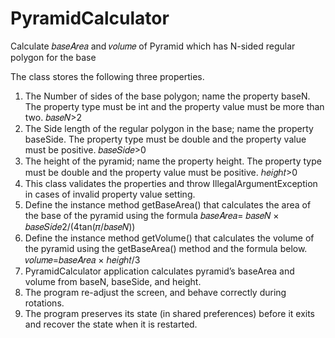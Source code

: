 # PyramidCalculator
Calculate 𝑏𝑎𝑠𝑒𝐴𝑟𝑒𝑎 and 𝑣𝑜𝑙𝑢𝑚𝑒 of Pyramid which has N-sided regular polygon for the base

The class stores the following three properties.
1) The Number of sides of the base polygon; name the property baseN. The property type must be int and the property value must be more than two.
𝑏𝑎𝑠𝑒𝑁>2
2) The Side length of the regular polygon in the base; name the property baseSide. The property type must be double and the property value must be positive.
𝑏𝑎𝑠𝑒𝑆𝑖𝑑𝑒>0
3) The height of the pyramid; name the property height. The property type must be double and the property value must be positive.
ℎ𝑒𝑖𝑔ℎ𝑡>0
4) This class validates the properties and throw IllegalArgumentException in cases of invalid property value setting.
5) Define the instance method getBaseArea() that calculates the area of the base of the pyramid using the formula 𝑏𝑎𝑠𝑒𝐴𝑟𝑒𝑎= 𝑏𝑎𝑠𝑒𝑁 × 𝑏𝑎𝑠𝑒𝑆𝑖𝑑𝑒2/(4tan(𝜋/𝑏𝑎𝑠𝑒𝑁))
6) Define the instance method getVolume() that calculates the volume of the pyramid using the getBaseArea() method and the formula below. 𝑣𝑜𝑙𝑢𝑚𝑒=𝑏𝑎𝑠𝑒𝐴𝑟𝑒𝑎 × ℎ𝑒𝑖𝑔ℎ𝑡/3
7) PyramidCalculator application calculates pyramid’s baseArea and volume from baseN, baseSide, and height.
8) The program re-adjust the screen, and behave correctly during rotations.
9) The program preserves its state (in shared preferences) before it exits and recover the state when it is restarted.
